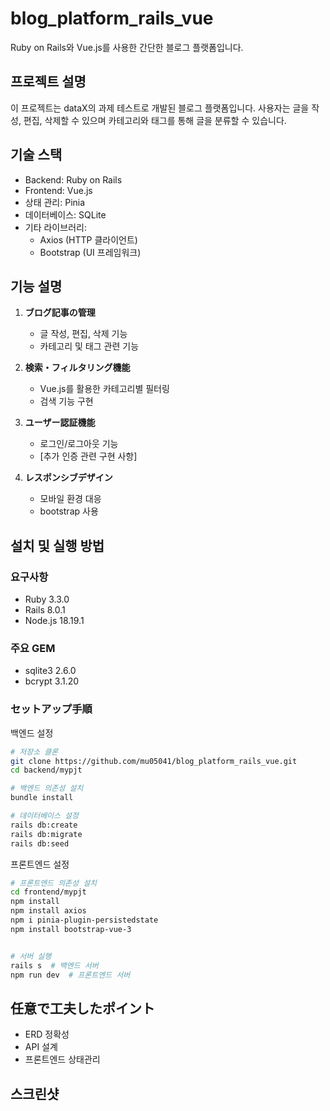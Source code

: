 # blog_platform_rails_vue
Ruby on Rails와 Vue.js를 사용한 간단한 블로그 플랫폼입니다.

## 프로젝트 설명
이 프로젝트는 dataX의 과제 테스트로 개발된 블로그 플랫폼입니다. 사용자는 글을 작성, 편집, 삭제할 수 있으며 카테고리와 태그를 통해 글을 분류할 수 있습니다.

## 기술 스택
- Backend: Ruby on Rails
- Frontend: Vue.js
- 상태 관리: Pinia
- 데이터베이스: SQLite
- 기타 라이브러리: 
    - Axios (HTTP 클라이언트)
    - Bootstrap (UI 프레임워크)


## 기능 설명
1. **ブログ記事の管理**
   - 글 작성, 편집, 삭제 기능
   - 카테고리 및 태그 관련 기능

2. **検索・フィルタリング機能**
   - Vue.js를 활용한 카테고리별 필터링
   - 검색 기능 구현

3. **ユーザー認証機能**
   - 로그인/로그아웃 기능
   - [추가 인증 관련 구현 사항]

4. **レスポンシブデザイン**
   - 모바일 환경 대응
   - bootstrap 사용

## 설치 및 실행 방법
### 요구사항
- Ruby 3.3.0
- Rails 8.0.1
- Node.js 18.19.1

### 주요 GEM
- sqlite3 2.6.0
- bcrypt 3.1.20

### セットアップ手順
백엔드 설정
```bash
# 저장소 클론
git clone https://github.com/mu05041/blog_platform_rails_vue.git
cd backend/mypjt

# 백엔드 의존성 설치
bundle install

# 데이터베이스 설정
rails db:create
rails db:migrate
rails db:seed
```

프론트엔드 설정
``` bash
# 프론트엔드 의존성 설치
cd frontend/mypjt
npm install
npm install axios
npm i pinia-plugin-persistedstate
npm install bootstrap-vue-3


# 서버 실행
rails s  # 백엔드 서버
npm run dev  # 프론트엔드 서버
```


## 任意で工夫したポイント
- ERD 정확성
- API 설계
- 프론트엔드 상태관리


## 스크린샷